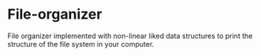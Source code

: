 # File-organizer
File organizer implemented with non-linear liked data structures to print the structure of the file system in your computer.
